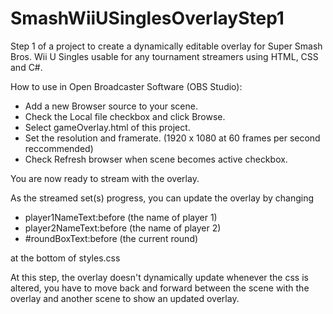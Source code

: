 # SmashWiiUSinglesOverlayStep1
Step 1 of a project to create a dynamically editable overlay for Super Smash Bros. Wii U Singles usable for any tournament streamers using HTML, CSS and C#.

How to use in Open Broadcaster Software (OBS Studio):
- Add a new Browser source to your scene.
- Check the Local file checkbox and click Browse.
- Select gameOverlay.html of this project.
- Set the resolution and framerate. (1920 x 1080 at 60 frames per second reccommended)
- Check Refresh browser when scene becomes active checkbox.

You are now ready to stream with the overlay.

As the streamed set(s) progress, you can update the overlay by changing
- player1NameText:before (the name of player 1)
- player2NameText:before (the name of player 2)
- #roundBoxText:before (the current round)

at the bottom of styles.css

At this step, the overlay doesn't dynamically update whenever the css is altered, you have to move back and forward between the scene with the overlay and another scene to show an updated overlay.
